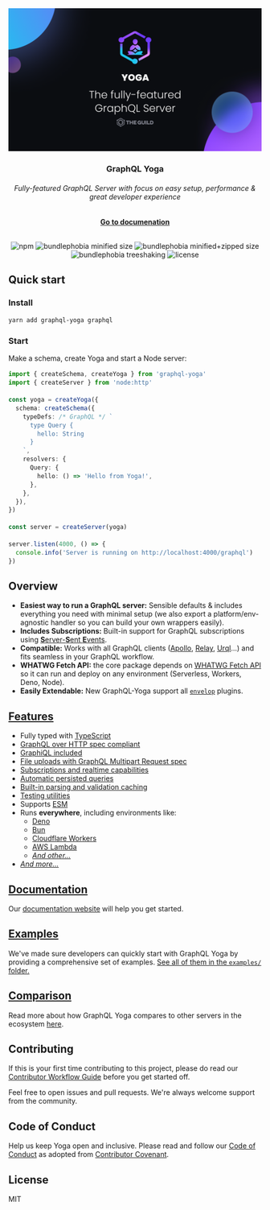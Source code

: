 <div align="center"><img src="./website/public/cover.png" width="720" /></div>

<div align="center">
  <h3>GraphQL Yoga</h3>
  <h6>Fully-featured GraphQL Server with focus on easy setup, performance & great developer experience</h6>
  <a href="https://www.the-guild.dev/graphql/yoga-server/v3"><b>Go to documenation</b></a>
</div>

<br />

<div align="center">

![npm](https://badgen.net/npm/v/graphql-yoga)
![bundlephobia minified size](https://badgen.net/bundlephobia/min/graphql-yoga)
![bundlephobia minified+zipped size](https://badgen.net/bundlephobia/minzip/graphql-yoga)
![bundlephobia treeshaking](https://badgen.net/bundlephobia/tree-shaking/graphql-yoga)
![license](https://badgen.net/github/license/dotansimha/graphql-yoga)

</div>

## Quick start

### Install

```sh
yarn add graphql-yoga graphql
```

### Start

Make a schema, create Yoga and start a Node server:

```ts
import { createSchema, createYoga } from 'graphql-yoga'
import { createServer } from 'node:http'

const yoga = createYoga({
  schema: createSchema({
    typeDefs: /* GraphQL */ `
      type Query {
        hello: String
      }
    `,
    resolvers: {
      Query: {
        hello: () => 'Hello from Yoga!',
      },
    },
  }),
})

const server = createServer(yoga)

server.listen(4000, () => {
  console.info('Server is running on http://localhost:4000/graphql')
})
```

## Overview

- **Easiest way to run a GraphQL server:** Sensible defaults & includes everything you need with minimal setup (we also export a platform/env-agnostic handler so you can build your own wrappers easily).
- **Includes Subscriptions:** Built-in support for GraphQL subscriptions using [**S**erver-**S**ent **E**vents](https://developer.mozilla.org/en-US/docs/Web/API/Server-sent_events/Using_server-sent_events).
- **Compatible:** Works with all GraphQL clients ([Apollo](https://www.apollographql.com/docs/react/), [Relay](https://relay.dev/), [Urql](https://formidable.com/open-source/urql/)...) and fits seamless in your GraphQL workflow.
- **WHATWG Fetch API:** the core package depends on [WHATWG Fetch API](https://fetch.spec.whatwg.org/) so it can run and deploy on any environment (Serverless, Workers, Deno, Node).
- **Easily Extendable:** New GraphQL-Yoga support all [`envelop`](https://www.envelop.dev) plugins.

## [Features](https://www.the-guild.dev/graphql/yoga-server/v3)

- Fully typed with [TypeScript](https://www.typescriptlang.org)
- [GraphQL over HTTP spec compliant](https://github.com/enisdenjo/graphql-http/tree/master/implementations/graphql-yoga)
- [GraphiQL included](https://www.the-guild.dev/graphql/yoga-server/v3/features/graphiql)
- [File uploads with GraphQL Multipart Request spec](https://www.the-guild.dev/graphql/yoga-server/v3/features/file-uploads)
- [Subscriptions and realtime capabilities](https://www.the-guild.dev/graphql/yoga-server/v3/features/subscriptions)
- [Automatic persisted queries](https://www.the-guild.dev/graphql/yoga-server/v3/features/automatic-persisted-queries)
- [Built-in parsing and validation caching](https://www.the-guild.dev/graphql/yoga-server/v3/features/parsing-and-validation-caching)
- [Testing utilities](https://www.the-guild.dev/graphql/yoga-server/v3/features/testing)
- Supports [ESM](https://developer.mozilla.org/en-US/docs/Web/JavaScript/Guide/Modules)
- Runs **everywhere**, including environments like:
  - [Deno](https://www.the-guild.dev/graphql/yoga-server/v3/integrations/integration-with-deno)
  - [Bun](https://www.the-guild.dev/graphql/yoga-server/v3/integrations/integration-with-bun)
  - [Cloudflare Workers](https://www.the-guild.dev/graphql/yoga-server/v3/integrations/integration-with-cloudflare-workers)
  - [AWS Lambda](https://www.the-guild.dev/graphql/yoga-server/v3/integrations/integration-with-aws-lambda)
  - [_And other..._](https://www.the-guild.dev/graphql/yoga-server/v3/integrations/z-other-environments)
- [_And more..._](https://www.the-guild.dev/graphql/yoga-server/v3)

## [Documentation](https://www.the-guild.dev/graphql/yoga-server/v3)

Our [documentation website](https://www.the-guild.dev/graphql/yoga-server/v3) will help you get started.

## [Examples](https://github.com/dotansimha/graphql-yoga/tree/readme/examples)

We've made sure developers can quickly start with GraphQL Yoga by providing a comprehensive set of examples. [See all of them in the `examples/` folder.](https://github.com/dotansimha/graphql-yoga/tree/readme/examples)

## [Comparison](https://www.the-guild.dev/graphql/yoga-server/v3/comparison)

Read more about how GraphQL Yoga compares to other servers in the ecosystem [here](https://www.the-guild.dev/graphql/yoga-server/v3/comparison).

## Contributing

If this is your first time contributing to this project, please do read our [Contributor Workflow Guide](https://github.com/the-guild-org/Stack/blob/master/CONTRIBUTING.md) before you get started off.

Feel free to open issues and pull requests. We're always welcome support from the community.

## Code of Conduct

Help us keep Yoga open and inclusive. Please read and follow our [Code of Conduct](https://github.com/the-guild-org/Stack/blob/master/CODE_OF_CONDUCT.md) as adopted from [Contributor Covenant](https://www.contributor-covenant.org/).

## License

MIT
